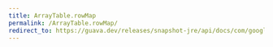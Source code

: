 ```yaml
---
title: ArrayTable.rowMap
permalink: /ArrayTable.rowMap/
redirect_to: https://guava.dev/releases/snapshot-jre/api/docs/com/google/common/collect/ArrayTable.html#rowMap--
---
```

